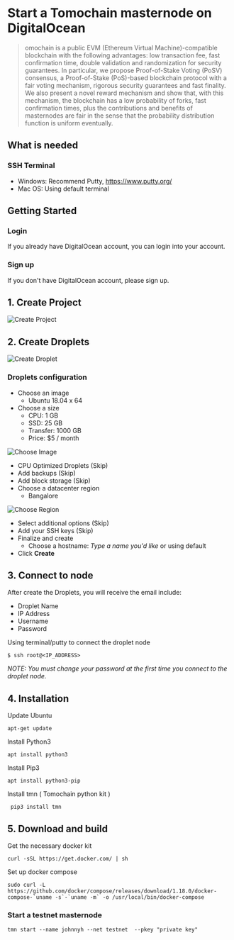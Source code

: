 # Start a Tomochain masternode on DigitalOcean

> omochain is a public EVM (Ethereum Virtual Machine)-compatible blockchain with the following advantages: low transaction fee, fast confirmation time, double validation and randomization for security guarantees. In particular, we propose Proof-of-Stake Voting (PoSV) consensus, a Proof-of-Stake (PoS)-based blockchain protocol with a fair voting mechanism, rigorous security guarantees and fast finality. We also present a novel reward mechanism and show that, with this mechanism, the blockchain has a low probability of forks, fast confirmation times, plus the contributions and benefits of masternodes are fair in the sense that the probability distribution function is uniform eventually.

## What is needed

### SSH Terminal

- Windows: Recommend Putty, <https://www.putty.org/>
- Mac OS: Using default terminal

## Getting Started

### Login

If you already have DigitalOcean account, you can login into your account.

### Sign up

If you don't have DigitalOcean account, please sign up.

## 1. Create Project

![Create Project](https://s3.amazonaws.com/kaizen-images/github/create_project.png )

## 2. Create Droplets

![Create Droplet](https://s3.amazonaws.com/kaizen-images/github/create_droplet.png)

### Droplets configuration

- Choose an image
  - Ubuntu 18.04 x 64
- Choose a size
  - CPU: 1 GB
  - SSD: 25 GB
  - Transfer: 1000 GB
  - Price: $5 / month

![Choose Image](https://s3.amazonaws.com/kaizen-images/github/choose_ipfs_image.png)

- CPU Optimized Droplets (Skip)
- Add backups (Skip)
- Add block storage (Skip)
- Choose a datacenter region
  - Bangalore

![Choose Region](https://s3.amazonaws.com/kaizen-images/github/choose_region.png )

- Select additional options (Skip)
- Add your SSH keys (Skip)
- Finalize and create
  - Choose a hostname: *Type a name you'd like* or using default
- Click **Create**

## 3. Connect to node

After create the Droplets, you will receive the email include:

- Droplet Name
- IP Address
- Username
- Password

Using terminal/putty to connect the droplet node

```
$ ssh root@<IP_ADDRESS>
```

*NOTE: You must change your password at the first time you connect to the droplet node.*

## 4. Installation

Update Ubuntu 

```
apt-get update
```
Install Python3

```
apt install python3
```

Install Pip3

```
apt install python3-pip
```

Install tmn ( Tomochain python kit )

```
 pip3 install tmn
```


## 5. Download and build

Get the necessary docker kit

```
curl -sSL https://get.docker.com/ | sh
```

Set up docker compose

```
sudo curl -L https://github.com/docker/compose/releases/download/1.18.0/docker-compose-`uname -s`-`uname -m` -o /usr/local/bin/docker-compose
```



### Start  a testnet masternode



```
tmn start --name johnnyh --net testnet  --pkey "private key"
```


